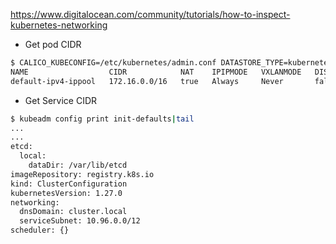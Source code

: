 https://www.digitalocean.com/community/tutorials/how-to-inspect-kubernetes-networking

- Get pod CIDR
```bash
$ CALICO_KUBECONFIG=/etc/kubernetes/admin.conf DATASTORE_TYPE=kubernetes kubectl-calico get ippool -o wide --allow-version-mismatch
NAME                  CIDR            NAT    IPIPMODE   VXLANMODE   DISABLED   DISABLEBGPEXPORT   SELECTOR   
default-ipv4-ippool   172.16.0.0/16   true   Always     Never       false      false              all()
```

- Get Service CIDR
```bash
$ kubeadm config print init-defaults|tail
...
...
etcd:
  local:
    dataDir: /var/lib/etcd
imageRepository: registry.k8s.io
kind: ClusterConfiguration
kubernetesVersion: 1.27.0
networking:
  dnsDomain: cluster.local
  serviceSubnet: 10.96.0.0/12
scheduler: {}

```